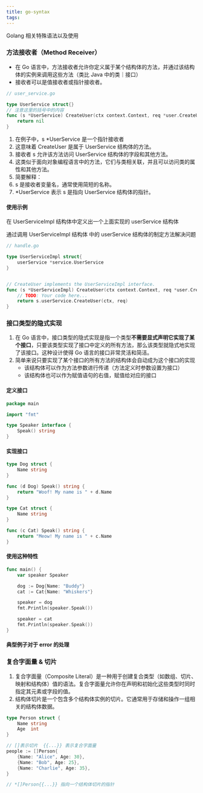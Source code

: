 ```yaml
---
title: go-syntax
tags:
---
```


Golang 相关特殊语法以及使用

<!--more-->

### 方法接收者（Method Receiver）

- 在 Go 语言中，方法接收者允许你定义属于某个结构体的方法，并通过该结构体的实例来调用这些方法（类比 Java 中的类｜接口）
- 接收者可以是值接收者或指针接收者。  

```go
// user_service.go

type UserService struct{}
// 注意这里的括号中的内容
func (s *UserService) CreateUser(ctx context.Context, req *user.CreateUserReq) (err error) {
	return nil
}
```

1. 在例子中，s *UserService 是一个指针接收者
2. 这意味着 CreateUser 是属于 UserService 结构体的方法。  
3. 接收者 s 允许该方法访问 UserService 结构体的字段和其他方法。
4. 这类似于面向对象编程语言中的方法，它们与类相关联，并且可以访问类的属性和其他方法。  
5.  简要解释：  
   1. s 是接收者变量名，通常使用简短的名称。
   2. *UserService 表示 s 是指向 UserService 结构体的指针。

#### 使用示例

在 UserServiceImpl 结构体中定义出一个上面实现的 userService 结构体 

通过调用 UserServiceImpl 结构体 中的 userService 结构体的制定方法解决问题

```go
// handle.go

type UserServiceImpl struct{
	userService *service.UserService
}


// CreateUser implements the UserServiceImpl interface.
func (s *UserServiceImpl) CreateUser(ctx context.Context, req *user.CreateUserReq) (err error) {
	// TODO: Your code here...
	return s.userService.CreateUser(ctx, req)
}
```

### 接口类型的隐式实现

1. 在 Go 语言中，接口类型的隐式实现是指一个类型**不需要显式声明它实现了某个接口**，只要该类型实现了接口中定义的所有方法，那么该类型就隐式地实现了该接口。这种设计使得 Go 语言的接口非常灵活和简洁。
2. 简单来说只要实现了某个接口的所有方法的结构体会自动成为这个接口的实现
   - 该结构体可以作为方法参数进行传递（方法定义时参数设置为接口）
   - 该结构体也可以作为赋值语句的右值，赋值给对应的接口

#### 定义接口

```go
package main

import "fmt"

type Speaker interface {
    Speak() string
}

```

#### 实现接口


```go
type Dog struct {
    Name string
}

func (d Dog) Speak() string {
    return "Woof! My name is " + d.Name
}

type Cat struct {
    Name string
}

func (c Cat) Speak() string {
    return "Meow! My name is " + c.Name
}

```

#### 使用这种特性

```go
func main() {
    var speaker Speaker

    dog := Dog{Name: "Buddy"}
    cat := Cat{Name: "Whiskers"}

    speaker = dog
    fmt.Println(speaker.Speak())

    speaker = cat
    fmt.Println(speaker.Speak())
}
```

#### 典型例子对于 error 的处理



### 复合字面量 & 切片

1. 复合字面量（Composite Literal）是一种用于创建复合类型（如数组、切片、映射和结构体）值的语法。复合字面量允许你在声明和初始化这些类型时同时指定其元素或字段的值。
2. 结构体切片是一个包含多个结构体实例的切片。它通常用于存储和操作一组相关的结构体数据。

```go
type Person struct {
    Name string
    Age  int
}

// []表示切片  {{...}} 表示复合字面量
people := []Person{
    {Name: "Alice", Age: 30},
    {Name: "Bob", Age: 25},
    {Name: "Charlie", Age: 35},
}

// *[]Person{{...}} 指向一个结构体切片的指针
```



